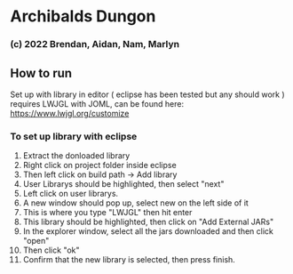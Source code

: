 # Archibalds Dungon
### (c) 2022 Brendan, Aidan, Nam, Marlyn


## How to run

Set up with library in editor ( eclipse has been tested but any should work )  
requires LWJGL with JOML, can be found here:  
https://www.lwjgl.org/customize


### To set up library with eclipse

1. Extract the donloaded library
2. Right click on project folder inside eclipse
3. Then left click on build path -> Add library
4. User Librarys should be highlighted, then select "next"
5. Left click on user librarys.
6. A new window should pop up, select new on the left side of it
7. This is where you type "LWJGL" then hit enter
8. This library should be highlighted, then click on "Add External JARs"
9. In the explorer window, select all the jars downloaded and then click "open"
10. Then click "ok"
11. Confirm that the new library is selected, then press finish.
